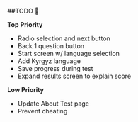 ##TODO :whale:

**Top Priority**
* Radio selection and next button
* Back 1 question button
* Start screen w/ language selection
* Add Kyrgyz language
* Save progress during test
* Expand results screen to explain score

**Low Priority**
* Update About Test page
* Prevent cheating
